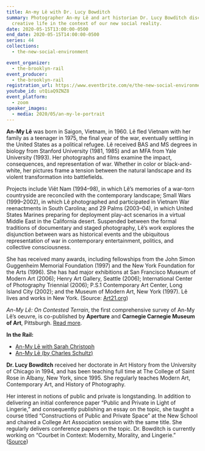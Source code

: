 ```yaml
---
title: An-my Lê with Dr. Lucy Bowditch
summary: Photographer An-my Lê and art historian Dr. Lucy Bowditch discuss
  creative life in the context of our new social reality.
date: 2020-05-15T13:00:00-0500
end_date: 2020-05-15T14:00:00-0500
series: 44
collections:
  - the-new-social-environment

event_organizer:
  - the-brooklyn-rail
event_producer:
  - the-brooklyn-rail
registration_url: https://www.eventbrite.com/e/the-new-social-environment-44-an-my-le-tickets-104683679704#
youtube_id: utQiaQ9ZNZ8
event_platform:
  - zoom
speaker_images:
  - media: 2020/05/an-my-le-portrait
---
```

**An-My Lê** was born in Saigon, Vietnam, in 1960. Lê fled Vietnam with her family as a teenager in 1975, the final year of the war, eventually settling in the United States as a political refugee. Lê received BAS and MS degrees in biology from Stanford University (1981, 1985) and an MFA from Yale University (1993). Her photographs and films examine the impact, consequences, and representation of war. Whether in color or black-and-white, her pictures frame a tension between the natural landscape and its violent transformation into battlefields.

Projects include Viêt Nam (1994–98), in which Lê’s memories of a war-torn countryside are reconciled with the contemporary landscape; Small Wars (1999–2002), in which Lê photographed and participated in Vietnam War reenactments in South Carolina; and 29 Palms (2003–04), in which United States Marines preparing for deployment play-act scenarios in a virtual Middle East in the California desert. Suspended between the formal traditions of documentary and staged photography, Lê’s work explores the disjunction between wars as historical events and the ubiquitous representation of war in contemporary entertainment, politics, and collective consciousness.

She has received many awards, including fellowships from the John Simon Guggenheim Memorial Foundation (1997) and the New York Foundation for the Arts (1996). She has had major exhibitions at San Francisco Museum of Modern Art (2006); Henry Art Gallery, Seattle (2006); International Center of Photography Triennial (2006); P.S.1 Contemporary Art Center, Long Island City (2002); and the Museum of Modern Art, New York (1997). Lê lives and works in New York. (Source:  [Art21.org](https://art21.org/artist/an-my-le/))

*An-My Lê: On Contested Terrain*, the first comprehensive survey of An-My Lê’s oeuvre, is co-published by  **Aperture**  and  **Carnegie Carnegie Museum of Art**, Pittsburgh. [Read more](<https://aperture.org/shop/an-my-le-on-contested-terrain>). [](https://aperture.org/shop/an-my-le-on-contested-terrain)

**In the Rail:**

* [An-My Lē with Sarah Christoph](https://brooklynrail.org/2015/02/art/an-my-l-with-sara-christoph)
* [An-My Lē (by Charles Schultz)](https://brooklynrail.org/2010/10/artseen/an-my-l)

**Dr. Lucy Bowditch** received her doctorate in Art History from the University of Chicago in 1994, and has been teaching full time at The College of Saint Rose in Albany, New York, since 1995. She regularly teaches Modern Art, Contemporary Art, and History of Photography.

Her interest in notions of public and private is longstanding. In addition to delivering an initial conference paper “Public and Private in Light of Lingerie,” and consequently publishing an essay on the topic, she taught a course titled “Constructions of Public and Private Space” at the New School and chaired a College Art Association session with the same title. She regularly delivers conference papers on the topic. Dr. Bowditch is currently working on “Courbet in Context: Modernity, Morality, and Lingerie.” ([Source](https://www.strose.edu/faculty-bio/lucy-bowditch/))
